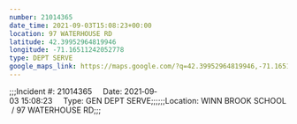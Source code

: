 ```yaml
---
number: 21014365
date_time: 2021-09-03T15:08:23+00:00
location: 97 WATERHOUSE RD
latitude: 42.39952964819946
longitude: -71.16511242052778
type: DEPT SERVE
google_maps_link: https://maps.google.com/?q=42.39952964819946,-71.16511242052778
---
```


;;;Incident #: 21014365     Date: 2021‐09‐03 15:08:23     Type: GEN DEPT SERVE;;;;;;Location: WINN BROOK SCHOOL / 97 WATERHOUSE RD;;;

